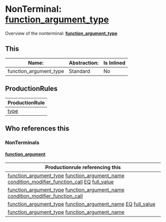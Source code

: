 # NonTerminal: **[function_argument_type](./function_argument_type.md)**

Overview of the nonterminal: **[function_argument_type](./function_argument_type.md)**



## This

| Name:                | Abstraction:    | Is Inlined |
| -------------------- | --------------- | ---------- |
| function_argument_type | Standard | No |



## ProductionRules

| ProductionRule |
| ---- |
| [type](./type.md)  |




## Who references this

### NonTerminals


#### [function_argument](./../Grammar/function_argument.md)

| Productionrule referencing this                      |
| ---------------------------------------------------- |
| [function_argument_type](./function_argument_type.md) [function_argument_name](./function_argument_name.md) [condition_modifier_function_call](./condition_modifier_function_call.md) [EQ](./../Lexicon/EQ.md) [full_value](./full_value.md)  |
| [function_argument_type](./function_argument_type.md) [function_argument_name](./function_argument_name.md) [condition_modifier_function_call](./condition_modifier_function_call.md)  |
| [function_argument_type](./function_argument_type.md) [function_argument_name](./function_argument_name.md) [EQ](./../Lexicon/EQ.md) [full_value](./full_value.md)  |
| [function_argument_type](./function_argument_type.md) [function_argument_name](./function_argument_name.md)  |



